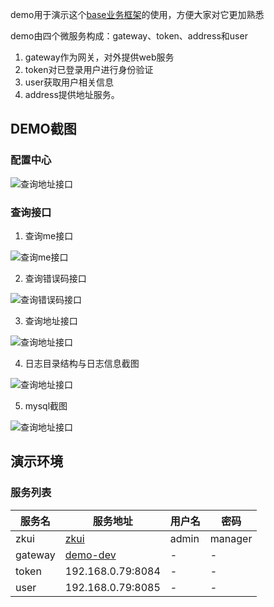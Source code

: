 demo用于演示这个[base业务框架](https://github.com/microsvs/base)的使用，方便大家对它更加熟悉

demo由四个微服务构成：gateway、token、address和user


1. gateway作为网关，对外提供web服务
2. token对已登录用户进行身份验证
3. user获取用户相关信息
4. address提供地址服务。


## DEMO截图

### 配置中心

![查询地址接口](https://gewuwei.oss-cn-shanghai.aliyuncs.com/tracelearning/WechatIMG48.jpeg)

### 查询接口

1. 查询me接口

![查询me接口](https://gewuwei.oss-cn-shanghai.aliyuncs.com/tracelearning/WechatIMG44.jpeg)

2. 查询错误码接口

![查询错误码接口](https://gewuwei.oss-cn-shanghai.aliyuncs.com/tracelearning/WechatIMG45.jpeg)

3. 查询地址接口

![查询地址接口](https://gewuwei.oss-cn-shanghai.aliyuncs.com/tracelearning/WechatIMG46.jpeg)

4. 日志目录结构与日志信息截图

![查询地址接口](https://gewuwei.oss-cn-shanghai.aliyuncs.com/tracelearning/WechatIMG47.jpeg)

5. mysql截图

![查询地址接口](https://gewuwei.oss-cn-shanghai.aliyuncs.com/tracelearning/WechatIMG49.jpeg)

## 演示环境


### 服务列表

| 服务名 | 服务地址 | 用户名 | 密码 |
|---|---|---|---|
| zkui | [zkui](http://39.96.95.220:9090/login) | admin | manager |
| gateway | [demo-dev](http://39.96.95.220:8081?token=e3215ffa-8bd6-4010-aafb-d7817f3103dc) | - | - |
| token | 192.168.0.79:8084 | - | - |
| user | 192.168.0.79:8085 | - | -|
